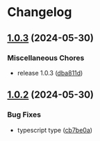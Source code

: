 # Changelog

## [1.0.3](https://github.com/keq-request/swagger-fix/compare/v1.0.2...v1.0.3) (2024-05-30)


### Miscellaneous Chores

* release 1.0.3 ([dba811d](https://github.com/keq-request/swagger-fix/commit/dba811d0b49f96c2e948daa348eed1e1bc97ef77))

## [1.0.2](https://github.com/keq-request/swagger-fix/compare/v1.0.1...v1.0.2) (2024-05-30)


### Bug Fixes

* typescript type ([cb7be0a](https://github.com/keq-request/swagger-fix/commit/cb7be0a955cb7a35ad0cc9ed58a3ec86ee119b90))
